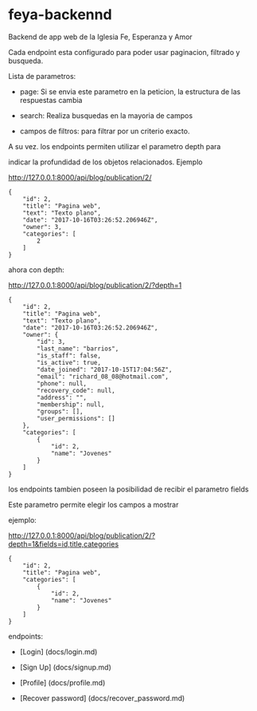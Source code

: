 # feya-backennd
Backend de app web de la Iglesia Fe, Esperanza y Amor

Cada endpoint esta configurado para poder usar paginacion, filtrado y busqueda.

Lista de parametros:

* page: Si se envia este parametro en la peticion, la estructura de las respuestas cambia

* search: Realiza busquedas en la mayoria de campos

* campos de filtros: para filtrar por un criterio exacto.

A su vez. los endpoints permiten utilizar el parametro depth para

indicar la profundidad de los objetos relacionados. Ejemplo

http://127.0.0.1:8000/api/blog/publication/2/

```
{
    "id": 2,
    "title": "Pagina web",
    "text": "Texto plano",
    "date": "2017-10-16T03:26:52.206946Z",
    "owner": 3,
    "categories": [
        2
    ]
}
```

ahora con depth:

http://127.0.0.1:8000/api/blog/publication/2/?depth=1

```
{
    "id": 2,
    "title": "Pagina web",
    "text": "Texto plano",
    "date": "2017-10-16T03:26:52.206946Z",
    "owner": {
        "id": 3,
        "last_name": "barrios",
        "is_staff": false,
        "is_active": true,
        "date_joined": "2017-10-15T17:04:56Z",
        "email": "richard_08_08@hotmail.com",
        "phone": null,
        "recovery_code": null,
        "address": "",
        "membership": null,
        "groups": [],
        "user_permissions": []
    },
    "categories": [
        {
            "id": 2,
            "name": "Jovenes"
        }
    ]
}
```

los endpoints tambien poseen la posibilidad de recibir el parametro fields

Este parametro permite elegir los campos a mostrar

ejemplo:

http://127.0.0.1:8000/api/blog/publication/2/?depth=1&fields=id,title,categories
```
{
    "id": 2,
    "title": "Pagina web",
    "categories": [
        {
            "id": 2,
            "name": "Jovenes"
        }
    ]
}
```

endpoints:

* [Login] (docs/login.md)

* [Sign Up] (docs/signup.md)

* [Profile] (docs/profile.md)

* [Recover password] (docs/recover_password.md)

